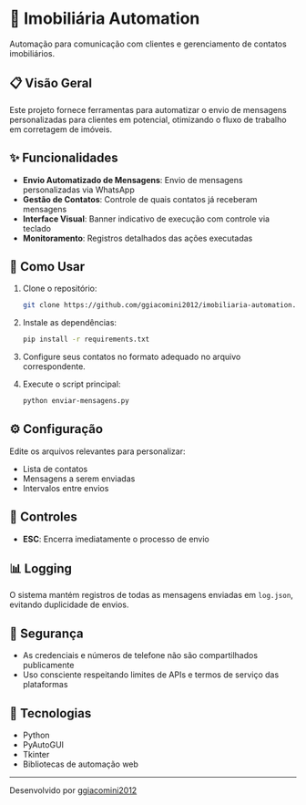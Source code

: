 # 🏡 Imobiliária Automation

Automação para comunicação com clientes e gerenciamento de contatos imobiliários.

## 📋 Visão Geral

Este projeto fornece ferramentas para automatizar o envio de mensagens personalizadas para clientes em potencial, otimizando o fluxo de trabalho em corretagem de imóveis.

## ✨ Funcionalidades

- **Envio Automatizado de Mensagens**: Envio de mensagens personalizadas via WhatsApp
- **Gestão de Contatos**: Controle de quais contatos já receberam mensagens
- **Interface Visual**: Banner indicativo de execução com controle via teclado
- **Monitoramento**: Registros detalhados das ações executadas

## 🚀 Como Usar

1. Clone o repositório:
   ```bash
   git clone https://github.com/ggiacomini2012/imobiliaria-automation.git
   ```

2. Instale as dependências:
   ```bash
   pip install -r requirements.txt
   ```

3. Configure seus contatos no formato adequado no arquivo correspondente.

4. Execute o script principal:
   ```bash
   python enviar-mensagens.py
   ```

## ⚙️ Configuração

Edite os arquivos relevantes para personalizar:
- Lista de contatos
- Mensagens a serem enviadas
- Intervalos entre envios

## 🛑 Controles

- **ESC**: Encerra imediatamente o processo de envio

## 📊 Logging

O sistema mantém registros de todas as mensagens enviadas em `log.json`, evitando duplicidade de envios.

## 🔐 Segurança

- As credenciais e números de telefone não são compartilhados publicamente
- Uso consciente respeitando limites de APIs e termos de serviço das plataformas

## 🧩 Tecnologias

- Python
- PyAutoGUI
- Tkinter
- Bibliotecas de automação web

---

Desenvolvido por [ggiacomini2012](https://github.com/ggiacomini2012) 